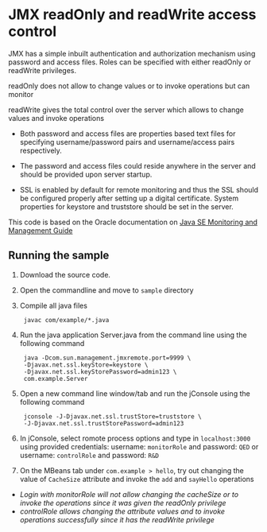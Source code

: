 # JMX readOnly and readWrite access control

JMX has a simple inbuilt authentication and authorization mechanism using password and access files. Roles can be specified with either readOnly or readWrite privileges.

readOnly does not allow to change values or to invoke operations but can monitor

readWrite gives the total control over the server which allows to change 
values and invoke operations

* Both password and access files are properties based text files for specifying username/password pairs and username/access pairs respectively.

* The password and access files could reside anywhere in the server and should be provided upon server startup.

* SSL is enabled by default for remote monitoring and thus the SSL should be configured properly after setting up a digital certificate. System properties for keystore and truststore should be set in the server.

This code is based on the Oracle documentation on [Java SE Monitoring and Management Guide](http://docs.oracle.com/javase/7/docs/technotes/guides/management/toc.html)

## Running the sample

1. Download the source code.
2. Open the commandline and move to `sample` directory
3. Compile all java files



        javac com/example/*.java
4. Run the java application Server.java from the command line using the following command
    
        java -Dcom.sun.management.jmxremote.port=9999 \
        -Djavax.net.ssl.keyStore=keystore \
        -Djavax.net.ssl.keyStorePassword=admin123 \
        com.example.Server
5. Open a new command line window/tab and run the jConsole using the following command

        jconsole -J-Djavax.net.ssl.trustStore=truststore \
        -J-Djavax.net.ssl.trustStorePassword=admin123
6. In jConsole, select romote process options and type in `localhost:3000` using provided credentials:
username: `monitorRole` and password: `QED` or username: `controlRole` and password: `R&D`
7. On the MBeans tab under `com.example > hello`, try out changing the value of `CacheSize` attribute and invoke the `add` and `sayHello` operations
 * *Login with monitorRole will not allow changing the cacheSize or to invoke the operations since it was given the readOnly privilege*
 * *controlRole allows changing the attribute values and to invoke operations successfully since it has the readWrite privilege*

    


